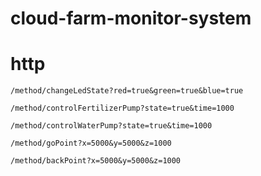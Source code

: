 # cloud-farm-monitor-system

# http
```
/method/changeLedState?red=true&green=true&blue=true
```
```
/method/controlFertilizerPump?state=true&time=1000
```
```
/method/controlWaterPump?state=true&time=1000
```
```
/method/goPoint?x=5000&y=5000&z=1000
```
```
/method/backPoint?x=5000&y=5000&z=1000
```
